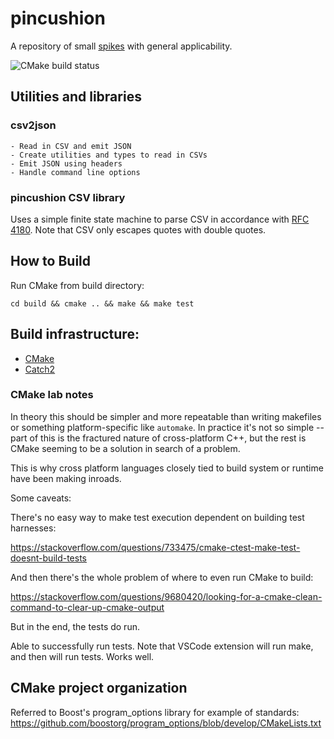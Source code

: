 # pincushion

A repository of small [spikes](https://en.wikipedia.org/wiki/Spike_(software_development)) with general applicability.

![CMake build status](https://github.com/xwhelan/pincushion/actions/workflows/cmake.yml/badge.svg)

## Utilities and libraries

### csv2json

    - Read in CSV and emit JSON
    - Create utilities and types to read in CSVs
    - Emit JSON using headers
    - Handle command line options

### pincushion CSV library

Uses a simple finite state machine to parse CSV in accordance with
[RFC 4180](https://datatracker.ietf.org/doc/html/rfc4180). Note that CSV only
escapes quotes with double quotes.

## How to Build

Run CMake from build directory:

`cd build && cmake .. && make && make test`

## Build infrastructure:

- [CMake](https://cmake.org)
- [Catch2](https://github.com/catchorg/Catch2)

### CMake lab notes

In theory this should be simpler and more repeatable than writing makefiles or
something platform-specific like `automake`. In practice it's not so simple --
part of this is the fractured nature of cross-platform C\+\+, but the rest is
CMake seeming to be a solution in search of a problem.

This is why cross platform languages closely tied to build system or runtime
have been making inroads.

Some caveats:

There's no easy way to make test execution dependent on building test
harnesses:

<https://stackoverflow.com/questions/733475/cmake-ctest-make-test-doesnt-build-tests>

And then there's the whole problem of where to even run CMake to build:

<https://stackoverflow.com/questions/9680420/looking-for-a-cmake-clean-command-to-clear-up-cmake-output>

But in the end, the tests do run.

Able to successfully run tests. Note that VSCode extension will run make, and
then will run tests. Works well.

## CMake project organization

Referred to Boost's program_options library for example of standards:
<https://github.com/boostorg/program_options/blob/develop/CMakeLists.txt>
